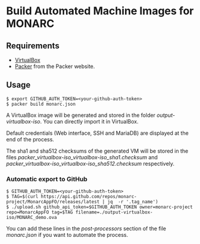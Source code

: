 # Build Automated Machine Images for MONARC

## Requirements

* [VirtualBox](https://www.virtualbox.org)
* [Packer](https://www.packer.io) from the Packer website.

## Usage

    $ export GITHUB_AUTH_TOKEN=<your-github-auth-token>
    $ packer build monarc.json

A VirtualBox image will be generated and stored in the folder
*output-virtualbox-iso*. You can directly import it in VirtualBox.

Default credentials (Web interface, SSH and MariaDB) are displayed at the end
of the process.

The sha1 and sha512 checksums of the generated VM will be stored in the files
*packer_virtualbox-iso_virtualbox-iso_sha1.checksum* and
*packer_virtualbox-iso_virtualbox-iso_sha512.checksum* respectively.

### Automatic export to GitHub

    $ GITHUB_AUTH_TOKEN=<your-github-auth-token>
    $ TAG=$(curl https://api.github.com/repos/monarc-project/MonarcAppFO/releases/latest | jq  -r '.tag_name')
    $ ./upload.sh github_api_token=$GITHUB_AUTH_TOKEN owner=monarc-project repo=MonarcAppFO tag=$TAG filename=./output-virtualbox-iso/MONARC_demo.ova

You can add these lines in the *post-processors* section of the file *monarc.json*
if you want to automate the process.
